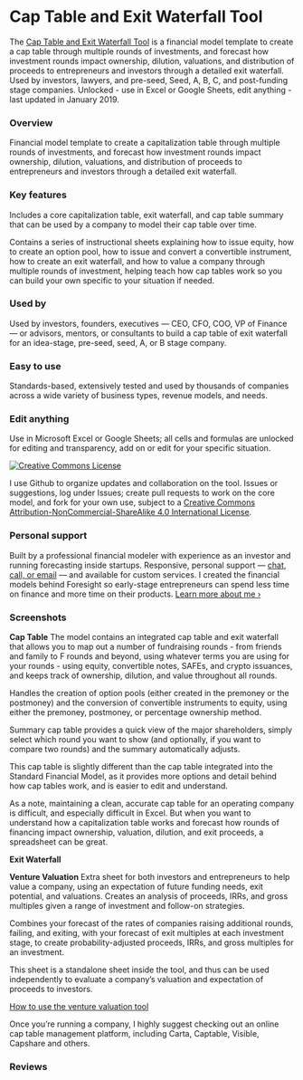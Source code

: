 # Cap Table and Exit Waterfall Tool

The [Cap Table and Exit Waterfall Tool](https://foresight.is/cap-table) is a financial model template to create a cap table through multiple rounds of investments, and forecast how investment rounds impact ownership, dilution, valuations, and distribution of proceeds to entrepreneurs and investors through a detailed exit waterfall. Used by investors, lawyers, and pre-seed, Seed, A, B, C, and post-funding stage companies. Unlocked - use in Excel or Google Sheets, edit anything - last updated in January 2019.

### Overview
Financial model template to create a capitalization table through multiple rounds of investments, and forecast how investment rounds impact ownership, dilution, valuations, and distribution of proceeds to entrepreneurs and investors through a detailed exit waterfall.

### Key features
Includes a core capitalization table, exit waterfall, and cap table summary that can be used by a company to model their cap table over time.

Contains a series of instructional sheets explaining how to issue equity, how to create an option pool, how to issue and convert a convertible instrument, how to create an exit waterfall, and how to value a company through multiple rounds of investment, helping teach how cap tables work so you can build your own specific to your situation if needed.

### Used by
Used by investors, founders, executives — CEO, CFO, COO, VP of Finance — or advisors, mentors, or consultants to build a cap table of exit waterfall for an idea-stage, pre-seed, seed, A, or B stage company.

### Easy to use
Standards-based, extensively tested and used by thousands of companies across a wide variety of business types, revenue models, and needs.

### Edit anything
Use in Microsoft Excel or Google Sheets; all cells and formulas are unlocked for editing and transparency, add on or edit for your specific situation.

<a rel="license" href="http://creativecommons.org/licenses/by-nc-sa/4.0/"><img alt="Creative Commons License" style="border-width:0" src="https://i.creativecommons.org/l/by-nc-sa/4.0/88x31.png" /></a><br />

I use Github to organize updates and collaboration on the tool. Issues or suggestions, log under Issues; create pull requests to work on the core model, and fork for your own use, subject to a <a rel="license" href="http://creativecommons.org/licenses/by-nc-sa/4.0/">Creative Commons Attribution-NonCommercial-ShareAlike 4.0 International License</a>. 

### Personal support
Built by a professional financial modeler with experience as an investor and running forecasting inside startups. Responsive, personal support — [chat, call, or email](https://foresight.is/learn/contact) — and available for custom services. I created the financial models behind Foresight so early-stage entrepreneurs can spend less time on finance and more time on their products. [Learn more about me &rsaquo;](https://foresight.is/purpose)

### Screenshots

**Cap Table** The model contains an integrated cap table and exit waterfall that allows you to map out a number of fundraising rounds - from friends and family to F rounds and beyond, using whatever terms you are using for your rounds - using equity, convertible notes, SAFEs, and crypto issuances, and keeps track of ownership, dilution, and value throughout all rounds.

Handles the creation of option pools (either created in the premoney or the postmoney) and the conversion of convertible instruments to equity, using either the premoney, postmoney, or percentage ownership method.

Summary cap table provides a quick view of the major shareholders, simply select which round you want to show (and optionally, if you want to compare two rounds) and the summary automatically adjusts.

This cap table is slightly different than the cap table integrated into the Standard Financial Model, as it provides more options and detail behind how cap tables work, and is easier to edit and understand.

As a note, maintaining a clean, accurate cap table for an operating company is difficult, and especially difficult in Excel. But when you want to understand how a capitalization table works and forecast how rounds of financing impact ownership, valuation, dilution, and exit proceeds, a spreadsheet can be great.

**Exit Waterfall**

**Venture Valuation**
Extra sheet for both investors and entrepreneurs to help value a company, using an expectation of future funding needs, exit potential, and valuations. Creates an analysis of proceeds, IRRs, and gross multiples given a range of investment and follow-on strategies.

Combines your forecast of the rates of companies raising additional rounds, failing, and exiting, with your forecast of exit multiples at each investment stage, to create probability-adjusted proceeds, IRRs, and gross multiples for an investment.

This sheet is a standalone sheet inside the tool, and thus can be used independently to evaluate a company’s valuation and expectation of proceeds to investors.

[How to use the venture valuation tool](https://foresight.is/learn/venture-valuation)

Once you’re running a company, I highly suggest checking out an online cap table management platform, including Carta, Captable, Visible, Capshare and others.
### Reviews
